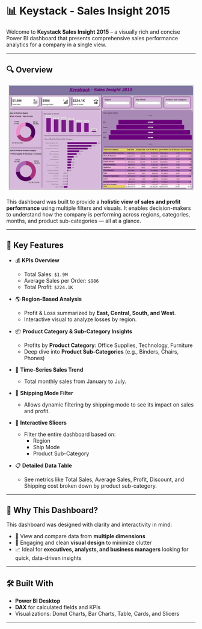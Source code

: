 # 📊 Keystack - Sales Insight 2015

Welcome to **Keystack Sales Insight 2015** – a visually rich and concise Power BI dashboard that presents comprehensive sales performance analytics for a company in a single view.

---

## 🔍 Overview
![Dashboard Screenshot](Dashboard.PNG)

This dashboard was built to provide a **holistic view of sales and profit performance** using multiple filters and visuals. It enables decision-makers to understand how the company is performing across regions, categories, months, and product sub-categories — all at a glance.

---

## 🎯 Key Features

- 💰 **KPIs Overview**  
  - Total Sales: `$1.9M`  
  - Average Sales per Order: `$986`  
  - Total Profit: `$224.1K`

- 🌎 **Region-Based Analysis**  
  - Profit & Loss summarized by **East, Central, South, and West**.  
  - Interactive visual to analyze losses by region.

- 📦 **Product Category & Sub-Category Insights**  
  - Profits by **Product Category**: Office Supplies, Technology, Furniture  
  - Deep dive into **Product Sub-Categories** (e.g., Binders, Chairs, Phones)

- 📆 **Time-Series Sales Trend**  
  - Total monthly sales from January to July.

- 🚚 **Shipping Mode Filter**  
  - Allows dynamic filtering by shipping mode to see its impact on sales and profit.

- 🧩 **Interactive Slicers**  
  - Filter the entire dashboard based on:
    - Region
    - Ship Mode
    - Product Sub-Category

- 📋 **Detailed Data Table**  
  - See metrics like Total Sales, Average Sales, Profit, Discount, and Shipping cost broken down by product sub-category.

---

## 📌 Why This Dashboard?

This dashboard was designed with clarity and interactivity in mind:

- 🔄 View and compare data from **multiple dimensions**  
- 🎨 Engaging and clean **visual design** to minimize clutter  
- 📈 Ideal for **executives, analysts, and business managers** looking for quick, data-driven insights  

---

## 🛠️ Built With

- **Power BI Desktop**  
- **DAX** for calculated fields and KPIs  
- Visualizations: Donut Charts, Bar Charts, Table, Cards, and Slicers

---




